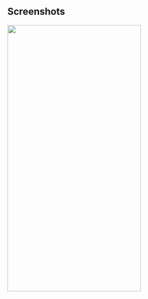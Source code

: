 ## Screenshots

<a href="url"><img src="https://github.com/prasanth9689/Compose-UI-List-Messag-2/blob/master/Screenshots/1.png?raw=true" align="left" height="600" width="300" ></a>
